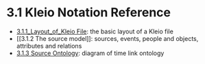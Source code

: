 #  3.1 Kleio Notation Reference

- [3.1.1_Layout_of_Kleio File](3.1.1_Layout_of_Kleio%20File.md): the basic layout of a Kleio file
- [[3.1.2 The source model]]: sources, events, people and objects, attributes and relations
- [3.1.3 Source Ontology](3.1.3%20Source%20Ontology.md): diagram of time link ontology 